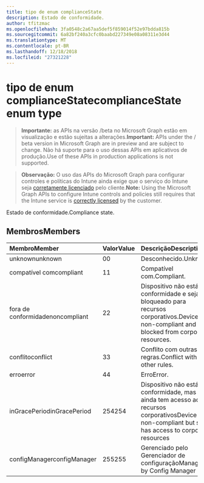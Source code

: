 ```yaml
---
title: tipo de enum complianceState
description: Estado de conformidade.
author: tfitzmac
ms.openlocfilehash: 3fa0548c2a67aa5def5f859014f52e97bdda815b
ms.sourcegitcommit: 6a82bf240a3cfc0baabd227349e08a08311e3d44
ms.translationtype: MT
ms.contentlocale: pt-BR
ms.lasthandoff: 12/18/2018
ms.locfileid: "27321228"
---
```

# <a name="compliancestate-enum-type"></a><span data-ttu-id="7c608-103">tipo de enum complianceState</span><span class="sxs-lookup"><span data-stu-id="7c608-103">complianceState enum type</span></span>

> <span data-ttu-id="7c608-104">**Importante:** as APIs na versão /beta no Microsoft Graph estão em visualização e estão sujeitas a alterações.</span><span class="sxs-lookup"><span data-stu-id="7c608-104">**Important:** APIs under the / beta version in Microsoft Graph are in preview and are subject to change.</span></span> <span data-ttu-id="7c608-105">Não há suporte para o uso dessas APIs em aplicativos de produção.</span><span class="sxs-lookup"><span data-stu-id="7c608-105">Use of these APIs in production applications is not supported.</span></span>

> <span data-ttu-id="7c608-106">**Observação:** O uso das APIs do Microsoft Graph para configurar controles e políticas do Intune ainda exige que o serviço do Intune seja [corretamente licenciado](https://go.microsoft.com/fwlink/?linkid=839381) pelo cliente.</span><span class="sxs-lookup"><span data-stu-id="7c608-106">**Note:** Using the Microsoft Graph APIs to configure Intune controls and policies still requires that the Intune service is [correctly licensed](https://go.microsoft.com/fwlink/?linkid=839381) by the customer.</span></span>

<span data-ttu-id="7c608-107">Estado de conformidade.</span><span class="sxs-lookup"><span data-stu-id="7c608-107">Compliance state.</span></span>
## <a name="members"></a><span data-ttu-id="7c608-108">Membros</span><span class="sxs-lookup"><span data-stu-id="7c608-108">Members</span></span>
|<span data-ttu-id="7c608-109">Membro</span><span class="sxs-lookup"><span data-stu-id="7c608-109">Member</span></span>|<span data-ttu-id="7c608-110">Valor</span><span class="sxs-lookup"><span data-stu-id="7c608-110">Value</span></span>|<span data-ttu-id="7c608-111">Descrição</span><span class="sxs-lookup"><span data-stu-id="7c608-111">Description</span></span>|
|:---|:---|:---|
|<span data-ttu-id="7c608-112">unknown</span><span class="sxs-lookup"><span data-stu-id="7c608-112">unknown</span></span>|<span data-ttu-id="7c608-113">0</span><span class="sxs-lookup"><span data-stu-id="7c608-113">0</span></span>|<span data-ttu-id="7c608-114">Desconhecido.</span><span class="sxs-lookup"><span data-stu-id="7c608-114">Unknown.</span></span>|
|<span data-ttu-id="7c608-115">compatível com</span><span class="sxs-lookup"><span data-stu-id="7c608-115">compliant</span></span>|<span data-ttu-id="7c608-116">1</span><span class="sxs-lookup"><span data-stu-id="7c608-116">1</span></span>|<span data-ttu-id="7c608-117">Compatível com.</span><span class="sxs-lookup"><span data-stu-id="7c608-117">Compliant.</span></span>|
|<span data-ttu-id="7c608-118">fora de conformidade</span><span class="sxs-lookup"><span data-stu-id="7c608-118">noncompliant</span></span>|<span data-ttu-id="7c608-119">2</span><span class="sxs-lookup"><span data-stu-id="7c608-119">2</span></span>|<span data-ttu-id="7c608-120">Dispositivo não está em conformidade e seja bloqueado para recursos corporativos.</span><span class="sxs-lookup"><span data-stu-id="7c608-120">Device is non-compliant and is blocked from corporate resources.</span></span>|
|<span data-ttu-id="7c608-121">conflito</span><span class="sxs-lookup"><span data-stu-id="7c608-121">conflict</span></span>|<span data-ttu-id="7c608-122">3</span><span class="sxs-lookup"><span data-stu-id="7c608-122">3</span></span>|<span data-ttu-id="7c608-123">Conflito com outras regras.</span><span class="sxs-lookup"><span data-stu-id="7c608-123">Conflict with other rules.</span></span>|
|<span data-ttu-id="7c608-124">erro</span><span class="sxs-lookup"><span data-stu-id="7c608-124">error</span></span>|<span data-ttu-id="7c608-125">4</span><span class="sxs-lookup"><span data-stu-id="7c608-125">4</span></span>|<span data-ttu-id="7c608-126">Erro</span><span class="sxs-lookup"><span data-stu-id="7c608-126">Error.</span></span>|
|<span data-ttu-id="7c608-127">inGracePeriod</span><span class="sxs-lookup"><span data-stu-id="7c608-127">inGracePeriod</span></span>|<span data-ttu-id="7c608-128">254</span><span class="sxs-lookup"><span data-stu-id="7c608-128">254</span></span>|<span data-ttu-id="7c608-129">Dispositivo não está em conformidade, mas ainda tem acesso aos recursos corporativos</span><span class="sxs-lookup"><span data-stu-id="7c608-129">Device is non-compliant but still has access to corporate resources</span></span>|
|<span data-ttu-id="7c608-130">configManager</span><span class="sxs-lookup"><span data-stu-id="7c608-130">configManager</span></span>|<span data-ttu-id="7c608-131">255</span><span class="sxs-lookup"><span data-stu-id="7c608-131">255</span></span>|<span data-ttu-id="7c608-132">Gerenciado pelo Gerenciador de configuração</span><span class="sxs-lookup"><span data-stu-id="7c608-132">Managed by Config Manager</span></span>|






